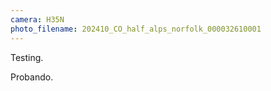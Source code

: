 ```yaml
---
camera: H35N
photo_filename: 202410_CO_half_alps_norfolk_000032610001
---
```


Testing.

Probando.

